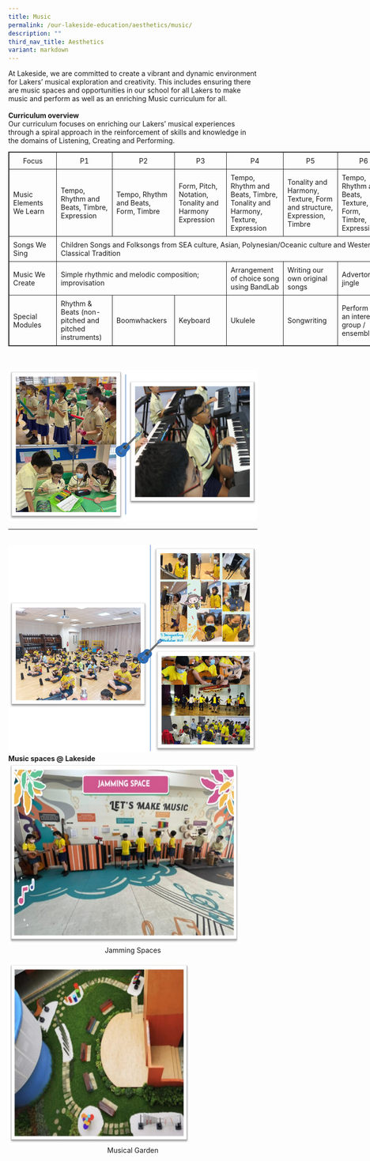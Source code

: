 ```yaml
---
title: Music
permalink: /our-lakeside-education/aesthetics/music/
description: ""
third_nav_title: Aesthetics
variant: markdown
---
```

At Lakeside, we are committed to create a vibrant and dynamic environment for Lakers’
musical exploration and creativity. This includes ensuring there are music spaces and
opportunities in our school for all Lakers to make music and perform as well as an
enriching Music curriculum for all.<br><br>
<b>Curriculum overview</b><br>
Our curriculum focuses on enriching our Lakers’ musical experiences through a spiral
approach in the reinforcement of skills and knowledge in the domains of Listening, Creating and Performing.

<table style="border: 1px solid rgb(42, 42, 42); width: 773px;">
<tbody class="" style="margin: 0px; outline: 0px; padding: 0px;">
<tr>
<td width="128" style="padding: 8px; text-align: center; vertical-align: middle; border: 1px solid rgb(42, 42, 42);">Focus</td>
<td width="128" style="padding: 8px; text-align: center; vertical-align: middle; border: 1px solid rgb(42, 42, 42);">P1</td>
<td width="128" style="padding: 8px; text-align: center; vertical-align: middle; border: 1px solid rgb(42, 42, 42);">P2</td>
<td width="128" style="padding: 8px; text-align: center; vertical-align: middle; border: 1px solid rgb(42, 42, 42);">P3</td>
<td width="128" style="padding: 8px; text-align: center; vertical-align: middle; border: 1px solid rgb(42, 42, 42);">P4</td>
<td width="128" style="padding: 8px; text-align: center; vertical-align: middle; border: 1px solid rgb(42, 42, 42);">P5</td>
<td width="128" style="padding: 8px; text-align: center; vertical-align: middle; border: 1px solid rgb(42, 42, 42);">P6</td>
</tr>
<tr>
<td width="128" style="padding: 8px; vertical-align: middle; border: 1px solid rgb(42, 42, 42);">Music Elements We Learn</td>
<td width="128" style="padding: 8px; vertical-align: middle; border: 1px solid rgb(42, 42, 42);">Tempo, Rhythm and Beats, Timbre, Expression </td>
<td width="128" style="padding: 8px; vertical-align: middle; border: 1px solid rgb(42, 42, 42);">Tempo, Rhythm and Beats, Form, Timbre</td>
<td width="128" style="padding: 8px; vertical-align: middle; border: 1px solid rgb(42, 42, 42);">Form, Pitch, Notation, Tonality and Harmony Expression</td>
<td width="128" style="padding: 8px; vertical-align: middle; border: 1px solid rgb(42, 42, 42);">Tempo, Rhythm and Beats, Timbre, Tonality and Harmony, Texture, Expression</td>
<td width="128" style="padding: 8px; vertical-align: middle; border: 1px solid rgb(42, 42, 42);">Tonality and Harmony, Texture, Form and structure, Expression, Timbre</td>
<td width="128" style="padding: 8px; vertical-align: middle; border: 1px solid rgb(42, 42, 42);">Tempo, Rhythm and Beats, Texture, Form, Timbre, Expression</td>
</tr>
<tr>
<td width="128" style="padding: 8px; vertical-align: middle; border: 1px solid rgb(42, 42, 42);">Songs We Sing</td>
<td width="128" colspan="6" style="padding: 8px; vertical-align: middle; border: 1px solid rgb(42, 42, 42);">Children Songs and Folksongs from SEA culture, Asian, Polynesian/Oceanic culture and Western Classical Tradition</td>
</tr>
<tr>
<td width="128" style="padding: 8px; vertical-align: middle; border: 1px solid rgb(42, 42, 42);">Music We Create</td>
<td width="128" colspan="3" style="padding: 8px; vertical-align: middle; border: 1px solid rgb(42, 42, 42);">Simple rhythmic and melodic composition; improvisation</td>
<td width="128" style="padding: 8px; vertical-align: middle; border: 1px solid rgb(42, 42, 42);">Arrangement of choice song using BandLab</td>
<td width="128" style="padding: 8px; vertical-align: middle; border: 1px solid rgb(42, 42, 42);">Writing our own original songs</td>
<td width="128" style="padding: 8px; vertical-align: middle; border: 1px solid rgb(42, 42, 42);">Advertorial jingle</td>
</tr>
<tr style="margin: 0px; outline: 0px; padding: 0px;">
<td width="128" style="padding: 8px; vertical-align: middle; border: 1px solid rgb(42, 42, 42);">Special Modules</td>
<td width="128" style="padding: 8px; vertical-align: middle; border: 1px solid rgb(42, 42, 42);">Rhythm &amp; Beats (non-pitched and pitched instruments)</td>
<td width="128" style="padding: 8px;  vertical-align: middle; border: 1px solid rgb(42, 42, 42);">Boomwhackers</td>
<td width="128" style="padding: 8px; vertical-align: middle; border: 1px solid rgb(42, 42, 42);">Keyboard</td>
<td width="128" style="padding: 8px; vertical-align: middle; border: 1px solid rgb(42, 42, 42);">Ukulele</td>
<td width="128" style="padding: 8px; vertical-align: middle; border: 1px solid rgb(42, 42, 42);">Songwriting</td>
<td width="128" style="padding: 8px; vertical-align: middle; border: 1px solid rgb(42, 42, 42);">Perform as an interest group / ensemble</td>
</tr>
</tbody>
</table>
<br><br>
<img src="/images/Department/07MUSIC/MU1.png">
<br>
<hr><br>
<img src="/images/Department/07MUSIC/MU2.png">
<br>
<b>Music spaces @ Lakeside</b>
<br>
<img src="/images/Department/07MUSIC/MU03.jpg" style="width: 468px; height: 368px;">
<center>Jamming Spaces</center><br>
<img src="/images/Department/07MUSIC/MU04.jpg" style="width: 368px; height: 368px;">
<center>Musical Garden</center>
